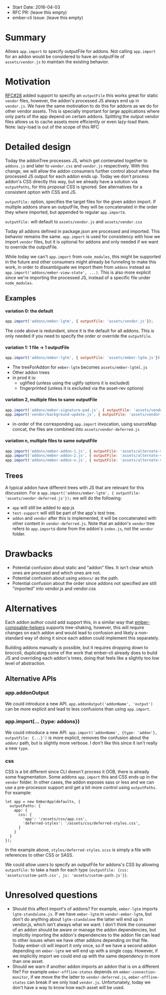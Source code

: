 - Start Date: 2016-04-03
- RFC PR: (leave this empty)
- ember-cli Issue: (leave this empty)

# Summary

Allows `app.import` to specify outputFile for addons.
Not calling `app.import` for an addon would be considered to have
an outputFile of `assets/vendor.js` to maintain the existing behavior.

# Motivation

[RFC#28](https://github.com/ember-cli/rfcs/pull/28) added support to specifiy an `outputFile` this works great for static `vendor` files, however, the addon's processed JS always end up in `vendor.js`. We have the same motiviation to do this for addons as we do for other vendor assets. This is specially important for large applications where only parts of the app depend on certain addons. Splitting the output vendor files allows us to cache assets more efficiently or even lazy-load them. Note: lazy-load is out of the scope of this RFC


# Detailed design

Today the addonTree processes JS, which get contenated together to `addons.js` and later to `vendor.css` and `vendor.js` respectively. With this change, we will allow the addon consumers further control about where the processed JS output for each addon ends up. Today we don't process addon's CSS directly this way, but we already have a solution via `outputPaths`, for this proposal CSS is ignored. See alternatives for a consistent option with CSS and JS.

`outputFile:` option, specifies the target files for the given addon import. If multiple addons share an outputFile, they will be concatenated in the order they where imported, but appended to regular `app.import`s.

`outputFile:` will default to `assets/vendor.js` and `assets/vendor.css`

Today all addons defined in package.json are processed and imported. This behavior remains the same. `app.import` is used for consistency with how we import `vendor` files, but it is optional for addons and only needed if we want to override the outputFile.

While today we can't `app.import` from `node_modules`, this might be supported in the future and other consumers might already be funneling to make this work, in order to dissambiguate we import them from `addons` instead as `app.import('addons/ember-view-state', ...)`. This is also more explicit since we're importing the processed JS, instead of a specific file under `node_modules`.

## Examples


#### variation 0: the default

```js
app.import('addons/ember-lgtm', { outputFile: 'assets/vendor.js'});
```

The code above is redundant, since it is the default for all addons. This is only needed if you need to specify the order or override the `outputFile`.

#### variation 1: 1 file -> 1 outputFile

```js
app.import('addons/ember-lgtm', { outputFile: 'assets/ember-lgtm.js'});
```

* The treeForAddon for  `ember-lgtm` becomes `assets/ember-lgtml.js`
* Other addon trees
* in prod it is:
  * uglified (unless using the uglify options it is excluded)
  * fingerprinted (unless it is excluded via the asset-rev options)

#### variation 2, multiple files to same outputFile

```js
app.import('addons/ember-signature-pad.js', { outputFile: 'assets/vendor-deferred.js'});
app.import('vendor/background-update.js', { outputFile: 'assets/vendor-deferred.js'});
```

* in-order of the corresponding `app.import` invocation, using sourceMap
  concat, the files are combined into `assets/vendor-deferred.js`

#### variation n, multiple files to same outputFile

```js
app.import('addons/ember-addon-1.js', { outputFile: 'assets/alternate-vendor.js'});
app.import('addons/ember-addon-2.js', { outputFile: 'assets/alternate-vendor.js'});
app.import('addons/ember-addon-n.js', { outputFile: 'assets/alternate-vendor.js'});
```

## Trees

A typical addon have different trees with JS that are relevant for this discussion. For a `app.import('addons/ember-lgtm', { outputFile: 'assets/vendor-deferred.js'});` we will do the following:

* `app` will still be added to app.js
* `test-support` will still be part of the app's test tree.
* `addon` and `vendor` after this is implemented, it will be concatenated with other content in `vendor-deferred.js`. Note that an addon's `vendor` tree refers to `app.import`s done from the addon's `index.js`, not the `vendor` folder.


# Drawbacks

* Potential confusion about static and "addon" files. It isn't clear which ones are procesed and which ones are not.
* Potential confusion about using `addons/` as the path.
* Potential confusion about the order since addons not specified are still "imported" into vendor.js and vendor.css

# Alternatives

Each addon author could add support this, in a similar way that [ember-compsable-helpers](https://github.com/DockYard/ember-composable-helpers/blob/master/index.js#L31) supports tree-shaking, however, this will require changes on each addon and would lead to confusion and likely a non-standard way of doing it since each addon could implement this separately.

Building addons manually is possible, but it requires dropping down to broccoli, duplicating some of the work that ember-cli already does to build JS and overriding each addon's trees, doing that feels like a slightly too low level of abstraction.

## Alternative APIs

### app.addonOutput

We could introduce a new API. `app.addonOutput('addonName', 'output')` can be more explicit and lead to less confusions than using `app.import`.

### app.import(... {type: addons})

We could introduce a new API. `app.import('addonName', {type: 'addon'}, outputFile: {...}')` is more explicit, removes the confusion about the `addon/` path, but is slightly more verbose. I don't like this since it isn't really a new `type`.

### css

CSS is a bit different since CLI doesn't process it OOB, there is already some fragmentation. Some addons `app.import` this and CSS ends up in the `vendor` folder. In other cases, the addon exposes sass or less and we can use a pre-processor support and get a bit more control using `outputPaths`. For example:

```
let app = new EmberApp(defaults, {
  outputPaths: {
    app: {
      css: {
        'app': '/assets/css/app.css',
        'deferred-styles': '/assets/css/deferred-styles.css',
      }
    }
  }
});
```

In the example above, `styles/deferred-styles.scss` is simply a file with references to other CSS or SASS.

We could allow users to specify an outputFile for addons's CSS by allowing `outputFile:` to take a hash for each type `{outputFile: {css: 'assets/custom-path.css', js: 'assets/custom-path.js'}}`.


# Unresolved questions

* Should this affect import's of addons? For example, `ember-lgtm` imports `lgtm-standalone.js`. If we have `ember-lgtm` in `vendor-ember-lgtm`, but don't do anything about `lgtm-standalone` the latter will end up in vendor.js, which isn't always what we want. I don't think the consumer of an addon should be aware or manage the addon dependencies, but implicitly importing the addon's dependencies to the addon file can lead to other issues when we have other addons depending on that file. Today ember-cli will import it only once, so if we have a second addon depending on `ember-lgtm` we will end up with a single copy. However, if we implicitly import we could end up with the same dependency in more than one asset.
* Should we warn if another addon imports an addon that is on a different file? For example `ember-offline-states` depends on `ember-connection-monitor`, if we move the the latter to `vendor-deferred.js`, `ember-offline-states` can break if we only load `vendor.js`. Unfortunately, today we don't have a way to know how each asset will be used.

